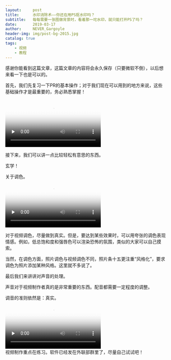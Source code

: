 ```yaml
---
layout:     post
title:      水印消除术——你还在用PS抠水印吗？
subtitle:   每每需要一张图做背景时，看着那一坨水印，就只能打开PS了吗？
date:       2019-03-17
author:     NEVER_Gargoyle
header-img: img/post-bg-2015.jpg
catalog: true
tags:
    - 视频
    - 教程
---
```


感谢你能看到这篇文章，这篇文章的内容将会永久保存（只要微软不倒），以后想来看一下也是可以的。   

首先，我们先复习一下PR的基本操作；对于我们现在可以用到的地方来说，这些基础操作才是最重要的，务必熟悉掌握！   

<video id="video" controls="" preload="none" poster="http://om2bks7xs.bkt.clouddn.com/2017-08-26-Markdown-Advance-Video.jpg">
<source id="mp4" src="http://never-gargoyle.b7f3.cn/video/%E8%A7%86%E9%A2%91%E6%95%99%E7%A8%8B/1%E5%A4%8D%E4%B9%A0.mp4" type="video/mp4">
</video>   

接下来，我们可以讲一点比较轻松有意思的东西。   

玄学！   

关于调色。   
<video id="video" controls="" preload="none" poster="http://om2bks7xs.bkt.clouddn.com/2017-08-26-Markdown-Advance-Video.jpg">
<source id="mp4" src="http://never-gargoyle.b7f3.cn/video/%E8%A7%86%E9%A2%91%E6%95%99%E7%A8%8B/2%E8%B0%83%E8%89%B2.mp4" type="video/mp4">
</video>   

对于视频调色，尽量做到真实。但是，要达到某些效果时，可以用夸张的调色表现情感。例如，低总饱和度和强唇色可以渲染恐怖的氛围，类似的大家可以自己摸索。   

当然，在调色方面，照片调色与视频调色不同，照片条十五更注重“风格化”，要求调色为照片添加某种风格。这里就不多说了。   



最后我们来讲讲对声音的处理。   

声音对于视频制作者真的是非常重要的东西。配音都需要一定程度的调整。   

调音的准则依然是：真实。   
<video id="video" controls="" preload="none" poster="http://om2bks7xs.bkt.clouddn.com/2017-08-26-Markdown-Advance-Video.jpg">
<source id="mp4" src="http://never-gargoyle.b7f3.cn/video/%E8%A7%86%E9%A2%91%E6%95%99%E7%A8%8B/3%E5%A3%B0%E9%9F%B3.mp4" type="video/mp4">
</video>   
视频制作重点在练习。软件已经发在外联部群里了，尽量自己试试吧！   
